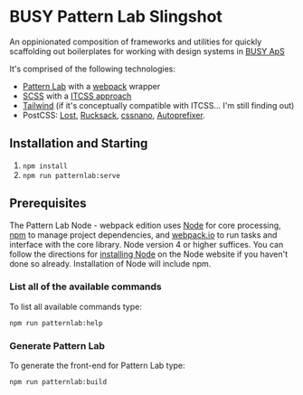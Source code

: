 # BUSY Pattern Lab Slingshot

An oppinionated composition of frameworks and utilities for quickly scaffolding out boilerplates for working with design systems in [BUSY ApS](https://busycph.dk/)

It's comprised of the following technologies:

 * [Pattern Lab](https://github.com/pattern-lab/patternlab-node) with a [webpack](https://webpack.js.org/) wrapper
 * [SCSS](http://sass-lang.com/) with a [ITCSS approach](https://www.youtube.com/watch?v=1OKZOV-iLj4)
 * [Tailwind](https://tailwindcss.com/) (if it's conceptually compatible with ITCSS... I'm still finding out)
 * PostCSS: [Lost](http://lostgrid.org/), [Rucksack](https://www.rucksackcss.org/), [cssnano](http://cssnano.co/), [Autoprefixer](https://autoprefixer.github.io/).

## Installation and Starting

1. `npm install`
2. `npm run patternlab:serve`

## Prerequisites

The Pattern Lab Node - webpack edition uses [Node](https://nodejs.org/en/) for core processing, [npm](https://www.npmjs.com/) to manage project dependencies, and [webpack.io](https://webpack.github.io/) to run tasks and interface with the core library. Node version 4 or higher suffices. You can follow the directions for [installing Node](https://nodejs.org/en/download/) on the Node website if you haven't done so already. Installation of Node will include npm.

### List all of the available commands

To list all available commands type:

    npm run patternlab:help

### Generate Pattern Lab

To generate the front-end for Pattern Lab type:

    npm run patternlab:build